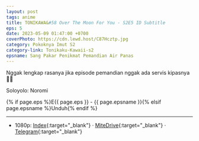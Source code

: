 ```yaml
---
layout: post
tags: anime
title: TONIKAWA&#58 Over The Moon For You - S2E5 ID Subtitle
eps: 5
date: 2023-05-09 01:47:00 +0700
coverPhoto: https://cdn.lewd.host/C87Hcztp.jpg
category: Pokoknya Imut S2
category-link: Tonikaku-Kawaii-s2
epsname: Sang Pakar Penikmat Pemandian Air Panas
---
```


Nggak lengkap rasanya jika episode pemandian nggak ada servis kipasnya 🥵🥵

Soloyolo: Noromi

{% if page.eps %}E{{ page.eps }} - {{ page.epsname }}{% elsif page.epsname %}Unduh{% endif %}

---
- 1080p: [Index](https://bit.ly/3M6jZvg){:target="_blank"} &middot; [MiteDrive](https://mitedrive.com/view/TwT1lF){:target="_blank"} &middot; [Telegram](https://t.me/a1fansubweeklies/289){:target="_blank"}